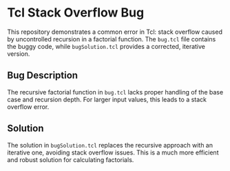 # Tcl Stack Overflow Bug

This repository demonstrates a common error in Tcl: stack overflow caused by uncontrolled recursion in a factorial function.  The `bug.tcl` file contains the buggy code, while `bugSolution.tcl` provides a corrected, iterative version.

## Bug Description
The recursive factorial function in `bug.tcl` lacks proper handling of the base case and recursion depth.  For larger input values, this leads to a stack overflow error.

## Solution
The solution in `bugSolution.tcl` replaces the recursive approach with an iterative one, avoiding stack overflow issues. This is a much more efficient and robust solution for calculating factorials.
